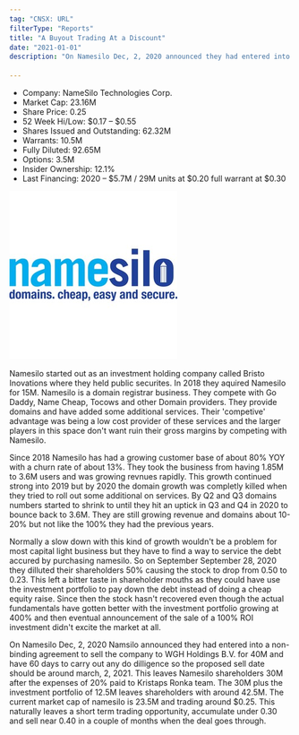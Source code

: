 ```yaml
---
tag: "CNSX: URL"
filterType: "Reports"
title: "A Buyout Trading At a Discount"
date: "2021-01-01"
description: "On Namesilo Dec, 2, 2020 announced they had entered into a non-binding agreement to sell the company to WGH Holdings B.V. for 40M. Presenting a short term trading opportunity."

---
```


- Company: NameSilo Technologies Corp.
- Market Cap: 23.16M
- Share Price: 0.25
- 52 Week Hi/Low: $0.17 – $0.55
- Shares Issued and Outstanding: 62.32M
- Warrants: 10.5M
- Fully Diluted: 92.65M
- Options: 3.5M
- Insider Ownership: 12.1%
- Last Financing: 2020 – $5.7M / 29M units at $0.20 full warrant at $0.30

![Namesilo Logo](./namesilo.jpg)

Namesilo started out as an investment holding company called Bristo Inovations where they held public securites. In 2018 they aquired Namesilo for 15M. Namesilo is a domain registrar business. They compete with Go Daddy, Name Cheap, Tocows and other Domain providers. They provide domains and have added some additional services. Their 'competive' advantage was being a low cost provider of these services and the larger players in this space don't want ruin their gross margins by competing with Namesilo.   

Since 2018 Namesilo has had a growing customer base of about 80% YOY with a churn rate of about 13%. They took the business from having 1.85M to 3.6M users and was growing revnues rapidly. This growth continued strong into 2019 but by 2020 the domain growth was completly killed when they tried to roll out some additional on services. By Q2 and Q3
domains numbers started to shrink to until they hit an uptick in Q3 and Q4 in 2020 to bounce back to 3.6M. They are still growing revenue and domains about 10-20% but not like the 100% they had the previous years. 

Normally a slow down with this kind of growth wouldn't be a problem for most capital light business but they have to find a way to service the debt accured by purchasing namesilo. So on September September 28, 2020 they dilluted their shareholders 50% causing the stock to drop from 0.50 to 0.23. This left a bitter taste in shareholder mouths as they could have use the investment portfolio to pay down the debt instead of doing a cheap equity raise. Since then the stock hasn't recovered even though the actual fundamentals have gotten better with the investment portfolio growing at 400% and then eventual announcement of the sale of a 100% ROI investment didn't excite the market at all. 

On Namesilo Dec, 2, 2020 Namsilo announced they had entered into a non-binding agreement to sell the company to WGH Holdings B.V. for 40M and have 60 days to carry out any do dilligence so the proposed sell date should be around march, 2, 2021. This leaves Namesilo shareholders 30M after the expenses of 20% paid to Kristaps Ronka team. The 30M plus the investment portfolio of 12.5M leaves shareholders with around 42.5M. The current market cap of namesilo is 23.5M and trading around $0.25. This naturally leaves a short term trading opportunity, accumulate under 0.30 and sell near 0.40 in a couple of months when the deal goes through.








